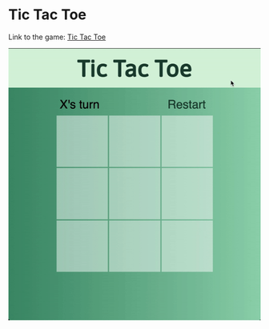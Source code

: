 # Tic Tac Toe

Link to the game: [Tic Tac Toe](https://tansonlee.github.io/tic-tac-toe/)

![](gif/tic-tac-toe.gif)
